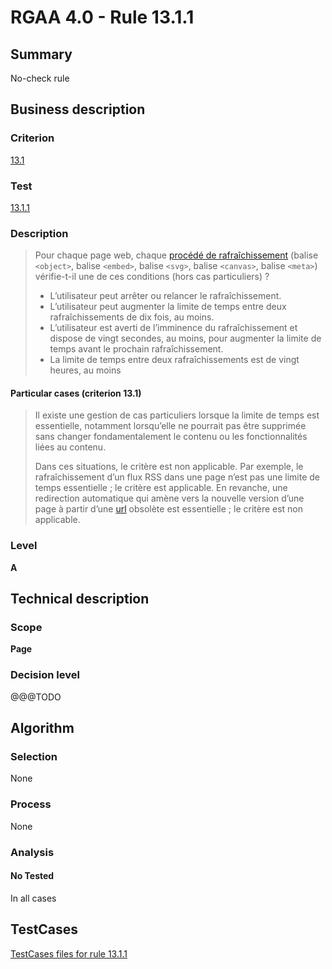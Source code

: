 # RGAA 4.0 - Rule 13.1.1

## Summary
No-check rule


## Business description

### Criterion
[13.1](https://www.numerique.gouv.fr/publications/rgaa-accessibilite/methode/criteres/#crit-13-1)

### Test
[13.1.1](https://www.numerique.gouv.fr/publications/rgaa-accessibilite/methode/criteres/#test-13-1-1)

### Description
> Pour chaque page web, chaque [procédé de rafraîchissement](https://www.numerique.gouv.fr/publications/rgaa-accessibilite/methode/glossaire/#procede-de-rafraichissement) (balise `<object>`, balise `<embed>`, balise `<svg>`, balise `<canvas>`, balise `<meta>`) vérifie-t-il une de ces conditions (hors cas particuliers) ?
> 
> * L’utilisateur peut arrêter ou relancer le rafraîchissement.
> * L’utilisateur peut augmenter la limite de temps entre deux rafraîchissements de dix fois, au moins.
> * L’utilisateur est averti de l’imminence du rafraîchissement et dispose de vingt secondes, au moins, pour augmenter la limite de temps avant le prochain rafraîchissement.
> * La limite de temps entre deux rafraîchissements est de vingt heures, au moins

#### Particular cases (criterion 13.1)
> Il existe une gestion de cas particuliers lorsque la limite de temps est essentielle, notamment lorsqu’elle ne pourrait pas être supprimée sans changer fondamentalement le contenu ou les fonctionnalités liées au contenu.
> 
> Dans ces situations, le critère est non applicable. Par exemple, le rafraîchissement d’un flux RSS dans une page n’est pas une limite de temps essentielle ; le critère est applicable. En revanche, une redirection automatique qui amène vers la nouvelle version d’une page à partir d’une [url](https://www.numerique.gouv.fr/publications/rgaa-accessibilite/methode/glossaire/#url) obsolète est essentielle ; le critère est non applicable.

### Level
**A**


## Technical description

### Scope
**Page**

### Decision level
@@@TODO


## Algorithm

### Selection
None

### Process
None

### Analysis

#### No Tested
In all cases


##  TestCases

[TestCases files for rule 13.1.1](https://gitlab.com/asqatasun/Asqatasun/-/tree/v5/rules/rules-rgaa4.0/src/test/resources/testcases/rgaa40//Rgaa40Rule130101/)


